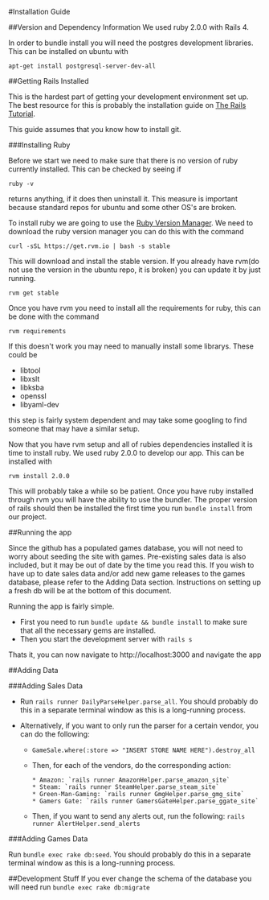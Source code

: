 #Installation Guide

##Version and Dependency Information
We used ruby 2.0.0 with Rails 4. 

In order to bundle install you will need the postgres development libraries. This can be installed on ubuntu with 

`apt-get install postgresql-server-dev-all`


##Getting Rails Installed

This is the hardest part of getting your development environment set up. The best resource for this is probably the installation guide on [The Rails Tutorial](http://www.railstutorial.org/book/beginning#sec-development_tools).

This guide assumes that you know how to install git.

###Installing Ruby

Before we start we need to make sure that there is no version of ruby currently installed. This can be checked by seeing if

`ruby -v` 

returns anything, if it does then uninstall it. This measure is important because standard repos for ubuntu and some other OS's are broken.

To install ruby we are going to use the [Ruby Version Manager](http://rvm.io). We need to download the ruby version manager you can do this with the command 

`curl -sSL https://get.rvm.io | bash -s stable`

This will download and install the stable version. If you already have rvm(do not use the version in the ubuntu repo, it is broken) you can update it by just running.

`rvm get stable`

Once you have rvm you need to install all the requirements for ruby, this can be done with the command

`rvm requirements`

If this doesn't work you may need to manually install some librarys. These could be 


* libtool
* libxslt
* libksba
* openssl
* libyaml-dev

this step is fairly system dependent and may take some googling to find someone that may have a similar setup.

Now that you have rvm setup and all of rubies dependencies installed it is time to install ruby. We used ruby 2.0.0 to develop our app. This can be installed with 

`rvm install 2.0.0`

This will probably take a while so be patient. Once you have ruby installed through rvm you will have the ability to use the bundler. The proper version of rails should then be installed the first time you run `bundle install` from our project.

##Running the app

Since the github has a populated games database, you will not need to worry about seeding the site with games. Pre-existing sales data is also included, but it may be out of date by the time you read this. If you wish to have up to date sales data and/or add new game releases to the games database, please refer to the Adding Data section. Instructions on setting up a fresh db will be at the bottom of this document. 


Running the app is fairly simple.

* First you need to run `bundle update && bundle install` to make sure that all the necessary gems are installed. 
* Then you start the development server with `rails s`

Thats it, you can now navigate to http://localhost:3000 and navigate the app

##Adding Data

###Adding Sales Data

* Run `rails runner DailyParseHelper.parse_all`. You should probably do this in a separate terminal window as this is a long-running process. 


* Alternatively, if you want to only run the parser for a certain vendor, you can do the following:


  * `GameSale.where(:store => "INSERT STORE NAME HERE").destroy_all`

  * Then, for each of the vendors, do the corresponding action:  

        * Amazon: `rails runner AmazonHelper.parse_amazon_site`
        * Steam: `rails runner SteamHelper.parse_steam_site`
        * Green-Man-Gaming: `rails runner GmgHelper.parse_gmg_site`
       	* Gamers Gate: `rails runner GamersGateHelper.parse_ggate_site`

  * Then, if you want to send any alerts out, run the following: `rails runner AlertHelper.send_alerts`



###Adding Games Data

Run `bundle exec rake db:seed`. You should probably do this in a separate terminal window as this is a long-running process. 


##Development Stuff
If you ever change the schema of the database you will need run `bundle exec rake db:migrate`
